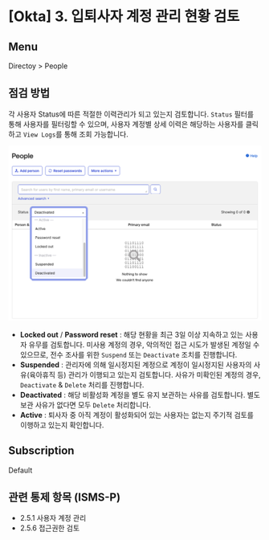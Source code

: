 # [Okta] 3. 입퇴사자 계정 관리 현황 검토

## Menu 
Directoy > People

## 점검 방법 
각 사용자 Status에 따른 적절한 이력관리가 되고 있는지 검토합니다. 
`Status` 필터를 통해 사용자를 필터링할 수 있으며, 사용자 계정별 상세 이력은 해당하는 사용자를 클릭하고 `View Logs`를 통해 조회 가능합니다.   

![People Sorting](images/people.png)

- **Locked out** / **Password reset** : 해당 현황을 최근 3일 이상 지속하고 있는 사용자 유무를 검토합니다. 미사용 계정의 경우, 악의적인 접근 시도가 발생된 계정일 수 있으므로, 전수 조사를 위한 `Suspend` 또는 `Deactivate` 조치를 진행합니다. 
- **Suspended** : 관리자에 의해 일시정지된 계정으로 계정이 일시정지된 사용자의 사유(육아휴직 등) 관리가 이행되고 있는지 검토합니다. 사유가 미확인된 계정의 경우, `Deactivate` & `Delete` 처리를 진행합니다. 
- **Deactivated** : 해당 비활성화 계정을 별도 유지 보관하는 사유를 검토합니다. 별도 보관 사유가 없다면 모두 `Delete` 처리합니다. 
- **Active** : 퇴사자 중 아직 계정이 활성화되어 있는 사용자는 없는지 주기적 검토를 이행하고 있는지 확인합니다.

## Subscription 
Default

## 관련 통제 항목 (ISMS-P)
- 2.5.1 사용자 계정 관리
- 2.5.6 접근권한 검토